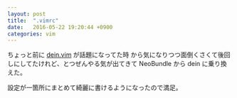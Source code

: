 ```yaml
---
layout: post
title:  ".vimrc"
date:   2016-05-22 19:20:44 +0900
categories: vim
---
```


ちょっと前に [dein.vim](http://github.com/Shougo/dein.vim) が話題になってた時
から気になりつつ面倒くさくて後回しにしてたけれど、とつぜんやる気が出てきて
NeoBundle から dein に乗り換えた。

設定が一箇所にまとめて綺麗に書けるようになったので満足。

<script src="https://gist.github.com/yamagh/edadebe96febd2f490bd65e233140f07.js"></script>

